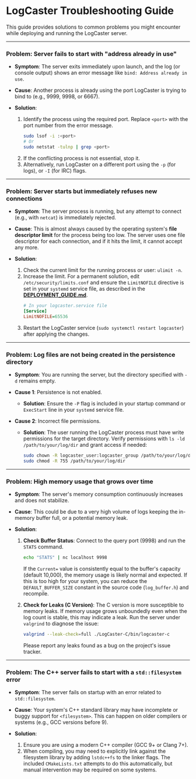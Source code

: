 # LogCaster Troubleshooting Guide

This guide provides solutions to common problems you might encounter while deploying and running the LogCaster server.

---

### Problem: Server fails to start with "address already in use"

-   **Symptom**: The server exits immediately upon launch, and the log (or console output) shows an error message like `bind: Address already in use`.

-   **Cause**: Another process is already using the port LogCaster is trying to bind to (e.g., 9999, 9998, or 6667).

-   **Solution**:
    1.  Identify the process using the required port. Replace `<port>` with the port number from the error message.
        ```bash
        sudo lsof -i :<port>
        # Or
        sudo netstat -tulnp | grep <port>
        ```
    2.  If the conflicting process is not essential, stop it.
    3.  Alternatively, run LogCaster on a different port using the `-p` (for logs), or `-I` (for IRC) flags.

---

### Problem: Server starts but immediately refuses new connections

-   **Symptom**: The server process is running, but any attempt to connect (e.g., with `netcat`) is immediately rejected.

-   **Cause**: This is almost always caused by the operating system's **file descriptor limit** for the process being too low. The server uses one file descriptor for each connection, and if it hits the limit, it cannot accept any more.

-   **Solution**:
    1.  Check the current limit for the running process or user: `ulimit -n`.
    2.  Increase the limit. For a permanent solution, edit `/etc/security/limits.conf` and ensure the `LimitNOFILE` directive is set in your `systemd` service file, as described in the **[DEPLOYMENT_GUIDE.md](DEPLOYMENT_GUIDE.md)**.
        ```ini
        # In your logcaster.service file
        [Service]
        LimitNOFILE=65536
        ```
    3.  Restart the LogCaster service (`sudo systemctl restart logcaster`) after applying the changes.

---

### Problem: Log files are not being created in the persistence directory

-   **Symptom**: You are running the server, but the directory specified with `-d` remains empty.

-   **Cause 1**: Persistence is not enabled.
    -   **Solution**: Ensure the `-P` flag is included in your startup command or `ExecStart` line in your `systemd` service file.

-   **Cause 2**: Incorrect file permissions.
    -   **Solution**: The user running the LogCaster process must have write permissions for the target directory. Verify permissions with `ls -ld /path/to/your/log/dir` and grant access if needed:
        ```bash
        sudo chown -R logcaster_user:logcaster_group /path/to/your/log/dir
        sudo chmod -R 755 /path/to/your/log/dir
        ```

---

### Problem: High memory usage that grows over time

-   **Symptom**: The server's memory consumption continuously increases and does not stabilize.

-   **Cause**: This could be due to a very high volume of logs keeping the in-memory buffer full, or a potential memory leak.

-   **Solution**:
    1.  **Check Buffer Status**: Connect to the query port (9998) and run the `STATS` command. 
        ```bash
        echo "STATS" | nc localhost 9998
        ```
        If the `Current=` value is consistently equal to the buffer's capacity (default 10,000), the memory usage is likely normal and expected. If this is too high for your system, you can reduce the `DEFAULT_BUFFER_SIZE` constant in the source code (`log_buffer.h`) and recompile.

    2.  **Check for Leaks (C Version)**: The C version is more susceptible to memory leaks. If memory usage grows unboundedly even when the log count is stable, this may indicate a leak. Run the server under `valgrind` to diagnose the issue:
        ```bash
        valgrind --leak-check=full ./LogCaster-C/bin/logcaster-c
        ```
        Please report any leaks found as a bug on the project's issue tracker.

---

### Problem: The C++ server fails to start with a `std::filesystem` error

-   **Symptom**: The server fails on startup with an error related to `std::filesystem`.

-   **Cause**: Your system's C++ standard library may have incomplete or buggy support for `<filesystem>`. This can happen on older compilers or systems (e.g., GCC versions before 9).

-   **Solution**:
    1.  Ensure you are using a modern C++ compiler (GCC 9+ or Clang 7+).
    2.  When compiling, you may need to explicitly link against the filesystem library by adding `lstdc++fs` to the linker flags. The included `CMakeLists.txt` attempts to do this automatically, but manual intervention may be required on some systems.
